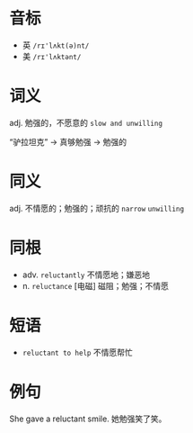 # 音标

- 英 `/rɪ'lʌkt(ə)nt/`
- 美 `/rɪ'lʌktənt/`

# 词义

adj. 勉强的，不愿意的
`slow and unwilling`



“驴拉坦克” → 真够勉强 → 勉强的

# 同义

adj. 不情愿的；勉强的；顽抗的
`narrow` `unwilling`

# 同根

- adv. `reluctantly` 不情愿地；嫌恶地
- n. `reluctance` [电磁] 磁阻；勉强；不情愿

# 短语

- `reluctant to help` 不情愿帮忙

# 例句

She gave a reluctant smile.
她勉强笑了笑。


